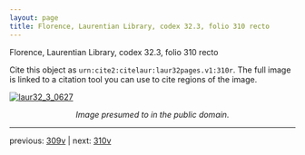 ```yaml
---
layout: page
title: Florence, Laurentian Library, codex 32.3, folio 310 recto
---
```


Florence, Laurentian Library, codex 32.3, folio 310 recto

Cite this object as `urn:cite2:citelaur:laur32pages.v1:310r`.  The full image is linked to a citation tool you can use to cite regions of the image.

[![laur32_3_0627](http://www.homermultitext.org/iipsrv?IIIF=/project/homer/pyramidal/deepzoom/citelaur/laur32imgs/v1/laur32_3_0627.tif/full/800,/0/default.jpg)](http://www.homermultitext.org/ict2/?urn=urn:cite2:citelaur:laur32imgs.v1:laur32_3_0627) 

<p style="text-align: center; font-style: italic;">Image presumed to in the public domain.</p>

---

previous: [309v](../309v/) | next: [310v](../310v/)